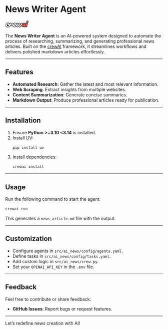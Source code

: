 # News Writer Agent

![crewAI Logo](https://raw.githubusercontent.com/RahulH007/news_writer_agent/main/assets/crewai-brand-color.svg)

The **News Writer Agent** is an AI-powered system designed to automate the process of researching, summarizing, and generating professional news articles. Built on the [crewAI](https://crewai.com) framework, it streamlines workflows and delivers polished markdown articles effortlessly.

---

## Features

- **Automated Research**: Gather the latest and most relevant information.
- **Web Scraping**: Extract insights from multiple websites.
- **Content Summarization**: Generate concise summaries.
- **Markdown Output**: Produce professional articles ready for publication.

---

## Installation

1. Ensure **Python >=3.10 <3.14** is installed.
2. Install [UV](https://docs.astral.sh/uv/):
   ```bash
   pip install uv
   ```
3. Install dependencies:
   ```bash
   crewai install
   ```

---

## Usage

Run the following command to start the agent:

```bash
crewai run
```

This generates a `news_article.md` file with the output.

---

## Customization

- Configure agents in `src/ai_news/config/agents.yaml`.
- Define tasks in `src/ai_news/config/tasks.yaml`.
- Add custom logic in `src/ai_news/crew.py`.
- Set your `OPENAI_API_KEY` in the `.env` file.

---

## Feedback

Feel free to contribute or share feedback:

- **GitHub Issues**: Report bugs or request features.

---

Let’s redefine news creation with AI!
